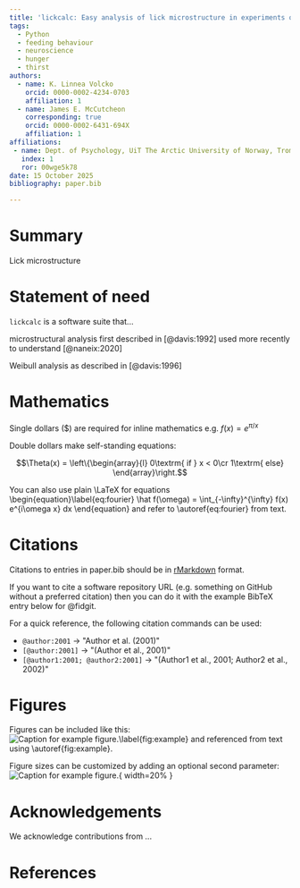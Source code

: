 ```yaml
---
title: 'lickcalc: Easy analysis of lick microstructure in experiments of rodent ingestive behaviour'
tags:
  - Python
  - feeding behaviour
  - neuroscience
  - hunger
  - thirst
authors:
  - name: K. Linnea Volcko
    orcid: 0000-0002-4234-0703
    affiliation: 1
  - name: James E. McCutcheon
    corresponding: true
    orcid: 0000-0002-6431-694X
    affiliation: 1
affiliations:
 - name: Dept. of Psychology, UiT The Arctic University of Norway, Tromsø, Norway
   index: 1
   ror: 00wge5k78
date: 15 October 2025
bibliography: paper.bib

---
```


# Summary

Lick microstructure

# Statement of need

`lickcalc` is a software suite that...

microstructural analysis first described in [@davis:1992]
used more recently to understand [@naneix:2020]

Weibull analysis as described in [@davis:1996]



# Mathematics

Single dollars ($) are required for inline mathematics e.g. $f(x) = e^{\pi/x}$

Double dollars make self-standing equations:

$$\Theta(x) = \left\{\begin{array}{l}
0\textrm{ if } x < 0\cr
1\textrm{ else}
\end{array}\right.$$

You can also use plain \LaTeX for equations
\begin{equation}\label{eq:fourier}
\hat f(\omega) = \int_{-\infty}^{\infty} f(x) e^{i\omega x} dx
\end{equation}
and refer to \autoref{eq:fourier} from text.

# Citations

Citations to entries in paper.bib should be in
[rMarkdown](http://rmarkdown.rstudio.com/authoring_bibliographies_and_citations.html)
format.

If you want to cite a software repository URL (e.g. something on GitHub without a preferred
citation) then you can do it with the example BibTeX entry below for @fidgit.

For a quick reference, the following citation commands can be used:
- `@author:2001`  ->  "Author et al. (2001)"
- `[@author:2001]` -> "(Author et al., 2001)"
- `[@author1:2001; @author2:2001]` -> "(Author1 et al., 2001; Author2 et al., 2002)"

# Figures

Figures can be included like this:
![Caption for example figure.\label{fig:example}](figure.png)
and referenced from text using \autoref{fig:example}.

Figure sizes can be customized by adding an optional second parameter:
![Caption for example figure.](figure.png){ width=20% }

# Acknowledgements

We acknowledge contributions from ...

# References